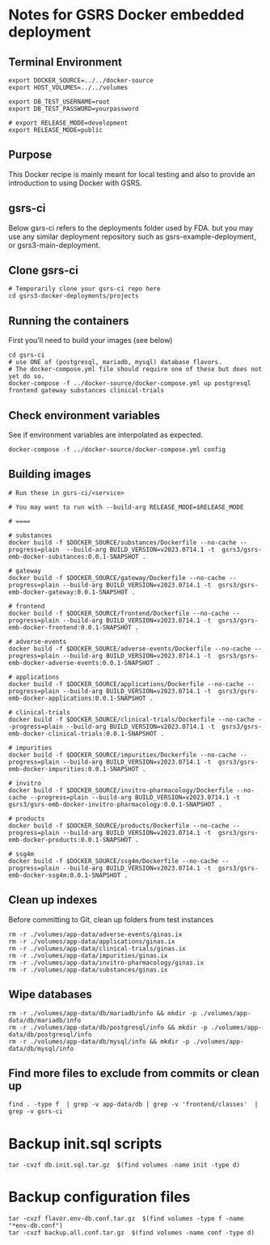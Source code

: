 # Notes for GSRS Docker embedded deployment

## Terminal Environment

```
export DOCKER_SOURCE=../../docker-source
export HOST_VOLUMES=../../volumes

export DB_TEST_USERNAME=root
export DB_TEST_PASSWORD=yourpassword

# export RELEASE_MODE=development
export RELEASE_MODE=public
```

## Purpose

This Docker recipe is mainly meant for local testing and also to provide an introduction to using Docker with GSRS. 


## gsrs-ci

Below gsrs-ci refers to the deployments folder used by FDA. but you may use any similar deployment repository such as gsrs-example-deployment, or gsrs3-main-deployment.  

## Clone gsrs-ci

```
# Temporarily clone your gsrs-ci repo here
cd gsrs3-docker-deployments/projects
```

## Running the containers

First you'll need to build your images (see below)

```
cd gsrs-ci
# use ONE of (postgresql, mariadb, mysql) database flavors.
# The docker-compose.yml file should require one of these but does not yet do so.
docker-compose -f ../docker-source/docker-compose.yml up postgresql frontend gateway substances clinical-trials 
```

## Check environment variables

See if environment variables are interpolated as expected.

```
docker-compose -f ../docker-source/docker-compose.yml config
```

## Building images

```
# Run these in gsrs-ci/<service>

# You may want to run with --build-arg RELEASE_MODE=$RELEASE_MODE

# ==== 

# substances
docker build -f $DOCKER_SOURCE/substances/Dockerfile --no-cache --progress=plain  --build-arg BUILD_VERSION=v2023.0714.1 -t  gsrs3/gsrs-emb-docker-substances:0.0.1-SNAPSHOT .

# gateway
docker build -f $DOCKER_SOURCE/gateway/Dockerfile --no-cache --progress=plain --build-arg BUILD_VERSION=v2023.0714.1 -t  gsrs3/gsrs-emb-docker-gateway:0.0.1-SNAPSHOT .

# frontend
docker build -f $DOCKER_SOURCE/frontend/Dockerfile --no-cache --progress=plain --build-arg BUILD_VERSION=v2023.0714.1 -t  gsrs3/gsrs-emb-docker-frontend:0.0.1-SNAPSHOT .

# adverse-events
docker build -f $DOCKER_SOURCE/adverse-events/Dockerfile --no-cache --progress=plain --build-arg BUILD_VERSION=v2023.0714.1 -t  gsrs3/gsrs-emb-docker-adverse-events:0.0.1-SNAPSHOT .

# applications
docker build -f $DOCKER_SOURCE/applications/Dockerfile --no-cache --progress=plain --build-arg BUILD_VERSION=v2023.0714.1 -t  gsrs3/gsrs-emb-docker-applications:0.0.1-SNAPSHOT .

# clinical-trials
docker build -f $DOCKER_SOURCE/clinical-trials/Dockerfile --no-cache --progress=plain --build-arg BUILD_VERSION=v2023.0714.1 -t  gsrs3/gsrs-emb-docker-clinical-trials:0.0.1-SNAPSHOT .

# impurities
docker build -f $DOCKER_SOURCE/impurities/Dockerfile --no-cache --progress=plain --build-arg BUILD_VERSION=v2023.0714.1 -t  gsrs3/gsrs-emb-docker-impurities:0.0.1-SNAPSHOT .

# invitro
docker build -f $DOCKER_SOURCE/invitro-pharmacology/Dockerfile --no-cache --progress=plain --build-arg BUILD_VERSION=v2023.0714.1 -t  gsrs3/gsrs-emb-docker-invitro-pharmacology:0.0.1-SNAPSHOT .

# products
docker build -f $DOCKER_SOURCE/products/Dockerfile --no-cache --progress=plain --build-arg BUILD_VERSION=v2023.0714.1 -t  gsrs3/gsrs-emb-docker-products:0.0.1-SNAPSHOT .

# ssg4m
docker build -f $DOCKER_SOURCE/ssg4m/Dockerfile --no-cache --progress=plain --build-arg BUILD_VERSION=v2023.0714.1 -t  gsrs3/gsrs-emb-docker-ssg4m:0.0.1-SNAPSHOT .
```

## Clean up indexes

Before committing to Git, clean up folders from test instances

```
rm -r ./volumes/app-data/adverse-events/ginas.ix
rm -r ./volumes/app-data/applications/ginas.ix
rm -r ./volumes/app-data/clinical-trials/ginas.ix
rm -r ./volumes/app-data/impurities/ginas.ix
rm -r ./volumes/app-data/invitro-pharmacology/ginas.ix
rm -r ./volumes/app-data/substances/ginas.ix
```

## Wipe databases

```
rm -r ./volumes/app-data/db/mariadb/info && mkdir -p ./volumes/app-data/db/mariadb/info
rm -r ./volumes/app-data/db/postgresql/info && mkdir -p ./volumes/app-data/db/postgresql/info
rm -r ./volumes/app-data/db/mysql/info && mkdir -p ./volumes/app-data/db/mysql/info
```

## Find more files to exclude from commits or clean up

```
find . -type f  | grep -v app-data/db | grep -v 'frontend/classes'  | grep -v gsrs-ci
```

# Backup init.sql scripts 

```
tar -cvzf db.init.sql.tar.gz  $(find volumes -name init -type d)
```

# Backup configuration files

```
tar -cvzf flavor.env-db.conf.tar.gz  $(find volumes -type f -name  "*env-db.conf")
tar -cvzf backup.all.conf.tar.gz  $(find volumes -name conf -type d) 
```
